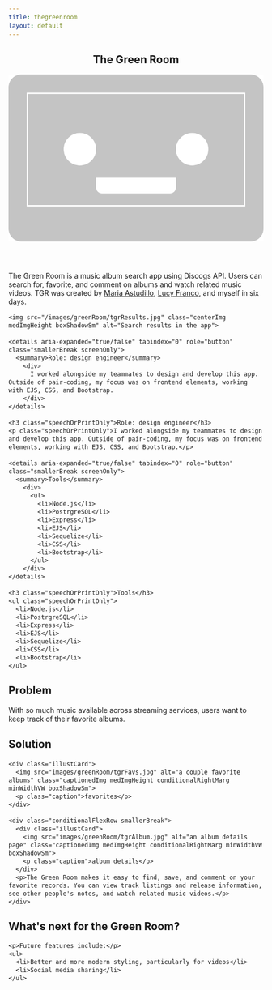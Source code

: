```yaml
---
title: thegreenroom
layout: default
---
```


<article class="projContainer aboutContainer">
  <header class="flexRow flexCenter">
    <h1>The Green Room</h1>
    <img src="/images/tgr_icon.svg" class="logoInLock spaceToLeft" alt="green room logo: a smiling cassette tape">
  </header>

  <section>
    <p>The Green Room is a music album search app using Discogs API. Users can search for, favorite, and comment on albums and watch related music videos. TGR was created by <a href="https://github.com/astudillome" target="_blank">Maria Astudillo</a>, <a href="https://github.com/lucyefranco" target="_blank">Lucy Franco</a>, and myself in six days.</p>

    <img src="/images/greenRoom/tgrResults.jpg" class="centerImg medImgHeight boxShadowSm" alt="Search results in the app">    

    <details aria-expanded="true/false" tabindex="0" role="button" class="smallerBreak screenOnly">
      <summary>Role: design engineer</summary>
        <div>
          I worked alongside my teammates to design and develop this app. Outside of pair-coding, my focus was on frontend elements, working with EJS, CSS, and Bootstrap.
        </div>
    </details>

    <h3 class="speechOrPrintOnly">Role: design engineer</h3>
    <p class="speechOrPrintOnly">I worked alongside my teammates to design and develop this app. Outside of pair-coding, my focus was on frontend elements, working with EJS, CSS, and Bootstrap.</p>

    <details aria-expanded="true/false" tabindex="0" role="button" class="smallerBreak screenOnly">
      <summary>Tools</summary>
        <div>
          <ul>
            <li>Node.js</li>
            <li>PostrgreSQL</li>
            <li>Express</li>
            <li>EJS</li>
            <li>Sequelize</li>
            <li>CSS</li>
            <li>Bootstrap</li>
          </ul>
        </div>
    </details>

    <h3 class="speechOrPrintOnly">Tools</h3>
    <ul class="speechOrPrintOnly">
      <li>Node.js</li>
      <li>PostrgreSQL</li>
      <li>Express</li>
      <li>EJS</li>
      <li>Sequelize</li>
      <li>CSS</li>
      <li>Bootstrap</li>
    </ul>
  </section>

  <section class="medBreak">
    <h2>Problem</h2>
    <p>With so much music available across streaming services, users want to keep track of their favorite albums.</p>
  </section>

  <section class="medBreak">
    <h2>Solution</h2>

    <div class="illustCard">
      <img src="images/greenRoom/tgrFavs.jpg" alt="a couple favorite albums" class="captionedImg medImgHeight conditionalRightMarg minWidthVW boxShadowSm">
      <p class="caption">favorites</p>
    </div>

    <div class="conditionalFlexRow smallerBreak">
      <div class="illustCard">
        <img src="images/greenRoom/tgrAlbum.jpg" alt="an album details page" class="captionedImg medImgHeight conditionalRightMarg minWidthVW boxShadowSm">
        <p class="caption">album details</p>
      </div>
      <p>The Green Room makes it easy to find, save, and comment on your favorite records. You can view track listings and release information, see other people's notes, and watch related music videos.</p>
    </div>
  </section>

  <section class="medBreak">
    <h2>What's next for the Green Room?</h2>

    <p>Future features include:</p>
    <ul>
      <li>Better and more modern styling, particularly for videos</li>
      <li>Social media sharing</li>
    </ul>
  </section>
</article>
